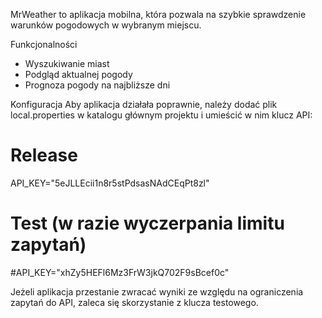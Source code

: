MrWeather to aplikacja mobilna, która pozwala na szybkie sprawdzenie warunków pogodowych w wybranym miejscu.

Funkcjonalności
- Wyszukiwanie miast
- Podgląd aktualnej pogody
- Prognoza pogody na najbliższe dni

Konfiguracja
Aby aplikacja działała poprawnie, należy dodać plik local.properties w katalogu głównym projektu i umieścić w nim klucz API:

# Release
API_KEY="5eJLLEcii1n8r5stPdsasNAdCEqPt8zl"

# Test (w razie wyczerpania limitu zapytań)
#API_KEY="xhZy5HEFl6Mz3FrW3jkQ702F9sBcef0c"

Jeżeli aplikacja przestanie zwracać wyniki ze względu na ograniczenia zapytań do API, zaleca się skorzystanie z klucza testowego.
